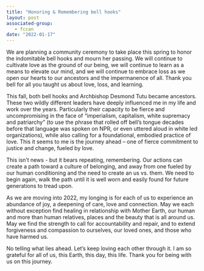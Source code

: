 ```yaml
---
title: "Honoring & Remembering bell hooks"
layout: post
associated-group:
   - fccan
date: "2022-01-17"
---
```


We are planning a community ceremony to take place this spring to honor the indomitable bell hooks and mourn her passing. We will continue to cultivate love as the ground of our being, we will continue to learn as a means to elevate our mind, and we will continue to embrace loss as we open our hearts to our ancestors and the impermanence of all. Thank you bell for all you taught us about love, loss, and learning.

This fall, both bell hooks and Archbishop Desmond Tutu became ancestors. These two wildly different leaders have deeply influenced me in my life and work over the years. Particularly their capacity to be fierce and uncompromising in the face of “imperialism, capitalism, white supremacy and patriarchy” (to use the phrase that rolled off bell’s tongue decades before that language was spoken on NPR, or even uttered aloud in white led organizations), while also calling for a foundational, embodied practice of love. This it seems to me is the journey ahead – one of fierce commitment to justice and change, fueled by love.

This isn’t news - but it bears repeating, remembering. Our actions can create a path toward a culture of belonging, and away from one fueled by our human conditioning and the need to create an us vs. them. We need to begin again, walk the path until it is well worn and easily found for future generations to tread upon.

As we are moving into 2022, my longing is for each of us to experience an abundance of joy, a deepening of care, love and connection. May we each without exception find healing in relationship with Mother Earth, our human and more than human relatives, places and the beauty that is all around us. May we find the strength to call for accountability and repair, and to extend forgiveness and compassion to ourselves, our loved ones, and those who have harmed us.

No telling what lies ahead. Let’s keep loving each other through it. I am so grateful for all of us, this Earth, this day, this life. Thank you for being with us on this journey.
